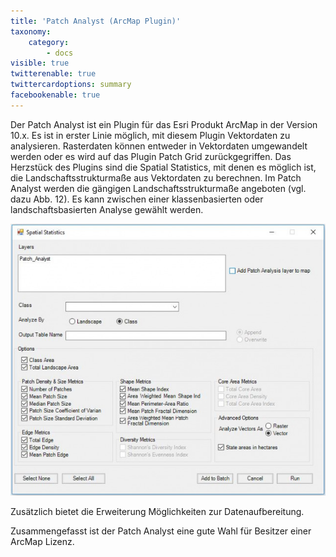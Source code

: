 ```yaml
---
title: 'Patch Analyst (ArcMap Plugin)'
taxonomy:
    category:
        - docs
visible: true
twitterenable: true
twittercardoptions: summary
facebookenable: true
---
```


Der Patch Analyst ist ein Plugin für das Esri Produkt ArcMap in der Version 10.x. Es ist in erster Linie möglich, mit diesem Plugin Vektordaten zu analysieren. Rasterdaten können entweder in Vektordaten umgewandelt werden oder es wird auf das Plugin Patch Grid zurückgegriffen. Das Herzstück des Plugins sind die Spatial Statistics, mit denen es möglich ist, die Landschaftsstrukturmaße aus Vektordaten zu berechnen. 
Im Patch Analyst werden die gängigen Landschaftsstrukturmaße angeboten (vgl. dazu Abb. 12). Es kann zwischen einer klassenbasierten oder landschaftsbasierten Analyse gewählt werden.

![Patch_Analyst](PatchAnalyst.JPG?lightbox=800&resize=300&classes=caption "Abb. 12: Patch Analyst - Spatial Statistics (http://www.cnfer.on.ca/SEP/, Zugriff am 22.11.2018)")

Zusätzlich bietet die Erweiterung Möglichkeiten zur Datenaufbereitung. 

Zusammengefasst ist der Patch Analyst eine gute Wahl für Besitzer einer ArcMap Lizenz.

